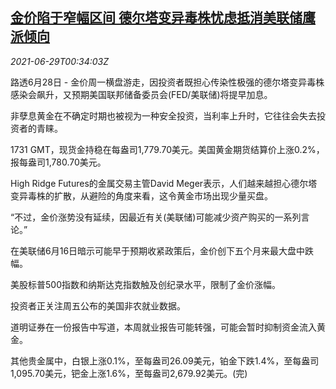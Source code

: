 <!--1624928463000-->
[金价陷于窄幅区间 德尔塔变异毒株忧虑抵消美联储鹰派倾向](https://cn.reuters.com/article/precious-metals-0628-mon-idCNKCS2E5017)
------

<div><i>2021-06-29T00:34:03Z</i></div><p>路透6月28日 - 金价周一横盘游走，因投资者既担心传染性极强的德尔塔变异毒株感染会飙升，又预期美国联邦储备委员会(FED/美联储)将提早加息。</p><p>非孽息黄金在不确定时期也被视为一种安全投资，当利率上升时，它往往会失去投资者的青睐。</p><p>1731 GMT，现货金持稳在每盎司1,779.70美元。美国黄金期货结算价上涨0.2%，报每盎司1,780.70美元。</p><p>High Ridge Futures的金属交易主管David Meger表示，人们越来越担心德尔塔变异毒株的扩散，从避险的角度来看，这令黄金市场出现少量买盘。</p><p>“不过，金价涨势没有延续，因最近有关(美联储)可能减少资产购买的一系列言论。”</p><p>在美联储6月16日暗示可能早于预期收紧政策后，金价创下五个月来最大盘中跌幅。</p><p>美股标普500指数和纳斯达克指数触及创纪录水平，限制了金价涨幅。</p><p>投资者正关注周五公布的美国非农就业数据。</p><p>道明证券在一份报告中写道，本周就业报告可能转强，可能会暂时抑制资金流入黄金。</p><p>其他贵金属中，白银上涨0.1%，至每盎司26.09美元，铂金下跌1.4%，至每盎司1,095.70美元，钯金上涨1.6%，至每盎司2,679.92美元。(完)</p>
